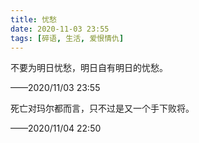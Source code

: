 ```yaml
---
title: 忧愁
date: 2020-11-03 23:55
tags: [碎语, 生活, 爱恨情仇]
---
```


不要为明日忧愁，明日自有明日的忧愁。

——2020/11/03 23:55

死亡对玛尔都而言，只不过是又一个手下败将。

——2020/11/04 22:50
